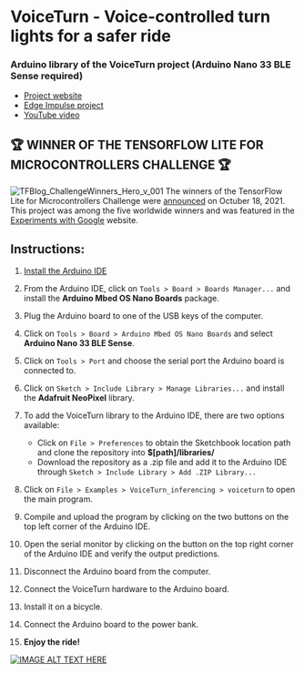 # VoiceTurn - Voice-controlled turn lights for a safer ride

### Arduino library of the VoiceTurn project (Arduino Nano 33 BLE Sense required)
- [Project website](https://www.hackster.io/a_g_v/voiceturn-voice-controlled-turn-lights-for-a-safer-ride-3a8e78)
- [Edge Impulse project](https://studio.edgeimpulse.com/public/39038/latest)
- [YouTube video](https://www.youtube.com/watch?v=3fPsYWwPe0U)

## :trophy: WINNER OF THE TENSORFLOW LITE FOR MICROCONTROLLERS CHALLENGE :trophy:
![TFBlog_ChallengeWinners_Hero_v_001](https://user-images.githubusercontent.com/87429285/140397258-e6601197-50bf-46ea-b689-2cd428a6633c.png)
The winners of the TensorFlow Lite for Microcontrollers Challenge were [announced](https://blog.tensorflow.org/2021/10/announcing-winners-of-tensorflow-lite.html) on Octuber 18, 2021. This project was among the five worldwide winners and was featured in the [Experiments with Google](https://experiments.withgoogle.com/voice-turn) website.

## Instructions:
1. [Install the Arduino IDE](https://www.arduino.cc/en/software)

2. From the Arduino IDE, click on `Tools > Board > Boards Manager...` and install the **Arduino Mbed OS Nano Boards** package.

3. Plug the Arduino board to one of the USB keys of the computer.

4. Click on `Tools > Board > Arduino Mbed OS Nano Boards` and select **Arduino Nano 33 BLE Sense**.

5. Click on `Tools > Port` and choose the serial port the Arduino board is connected to.

6. Click on `Sketch > Include Library > Manage Libraries...` and install the **Adafruit NeoPixel** library.

7. To add the VoiceTurn library to the Arduino IDE, there are two options available:
   - Click on `File > Preferences` to obtain the Sketchbook location path and clone the repository into **$[path]/libraries/**
   - Download the repository as a .zip file and add it to the Arduino IDE through `Sketch > Include Library > Add .ZIP Library...`

8. Click on `File > Examples > VoiceTurn_inferencing > voiceturn` to open the main program.

9. Compile and upload the program by clicking on the two buttons on the top left corner of the Arduino IDE.

10. Open the serial monitor by clicking on the button on the top right corner of the Arduino IDE and verify the output predictions.

11. Disconnect the Arduino board from the computer.

12. Connect the VoiceTurn hardware to the Arduino board.

13. Install it on a bicycle.

14. Connect the Arduino board to the power bank.

15. **Enjoy the ride!**

[![IMAGE ALT TEXT HERE](https://img.youtube.com/vi/3fPsYWwPe0U/0.jpg)](https://www.youtube.com/watch?v=3fPsYWwPe0U)
